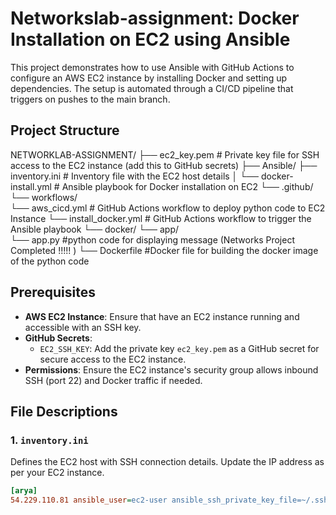 # Networkslab-assignment: Docker Installation on EC2 using Ansible

This project demonstrates how to use Ansible with GitHub Actions to configure an AWS EC2 instance by installing Docker and setting up dependencies. The setup is automated through a CI/CD pipeline that triggers on pushes to the main branch.

## Project Structure

NETWORKLAB-ASSIGNMENT/ 
├── ec2_key.pem # Private key file for SSH access to the EC2 instance (add this to GitHub secrets)
├── Ansible/ 
    ├── inventory.ini # Inventory file with the EC2 host details 
    │ 
    └── docker-install.yml # Ansible playbook for Docker installation on EC2 
└── .github/ 
    └── workflows/  
        └── aws_cicd.yml # GitHub Actions workflow to deploy python code to EC2 Instance 
        └── install_docker.yml # GitHub Actions workflow to trigger the Ansible playbook
└── docker/ 
    └── app/  
        └── app.py #python code for displaying message (Networks Project Completed !!!!! )
    └── Dockerfile #Docker file for building the docker image of the python code

## Prerequisites

- **AWS EC2 Instance**: Ensure that have an EC2 instance running and accessible with an SSH key.
- **GitHub Secrets**:
  - `EC2_SSH_KEY`: Add the private key `ec2_key.pem` as a GitHub secret for secure access to the EC2 instance.
- **Permissions**: Ensure the EC2 instance's security group allows inbound SSH (port 22) and Docker traffic if needed.

## File Descriptions

### 1. `inventory.ini`

Defines the EC2 host with SSH connection details. Update the IP address as per your EC2 instance.

```ini
[arya]
54.229.110.81 ansible_user=ec2-user ansible_ssh_private_key_file=~/.ssh/id_rsa

